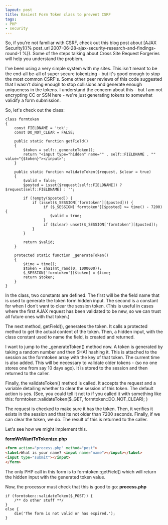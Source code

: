 ```yaml
---
layout: post
title: Easiest Form Token class to prevent CSRF
tags:
- PHP
- security
---
```


So, if you're not familiar with CSRF, check out this blog post about [AJAX Security]({% post_url 2007-06-28-ajax-security-research-and-findings-round-1 %}).  Some of the steps talking about Cross Site Request Forgeries will help you understand the problem.

I've been using a very simple system with my sites.  This isn't meant to be the end-all be-all of super secure tokenizing - but it's good enough to stop the most common CSRF's.  Some other peer reviews of this code suggested that I wasn't doing enough to stop collisions and generate enough uniqueness in the tokens.  I understand the concern about this - but I am not encrypting CC or SSN here - we're just generating tokens to somewhat validify a form submission.

So, let's check out the class:

```php?start_inline=1
class formtoken
{
    const FIELDNAME = 'tok';
    const DO_NOT_CLEAR = FALSE;

    public static function getField()
    {
        $token = self::_generateToken();
        return "<input type="hidden" name="" . self::FIELDNAME . "" value="{$token}"></input>";
    }

    public static function validateToken($request, $clear = true)
    {
        $valid = false;
        $posted = isset($request[self::FIELDNAME]) ? $request[self::FIELDNAME] : '';

        if (!empty($posted)) {
            if (isset($_SESSION['formtoken'][$posted])) {
                 if ($_SESSION['formtoken'][$posted] >= time() - 7200) {
                    $valid = true;
                 }
                 if ($clear) unset($_SESSION['formtoken'][$posted]);
            }
        }

        return $valid;
    }

    protected static function _generateToken()
    {
        $time = time();
        $token = sha1(mt_rand(0, 1000000));
        $_SESSION['formtoken'][$token] = $time;
        return $token;
    }
}
```



In the class, two constants are defined.  The first will be the field name that is used to generate the token form hidden input.  The second is a constant for when I don't want to clear the session token.  (This is useful in cases where the first AJAX request has been validated to be new, so we can trust all future ones with that token.)

The next method, getField(), generates the token.  It calls a protected method to get the actual content of the token.  Then, a hidden input, with the class constant used to name the field, is created and returned.

I want to jump to the _generateToken() method now.  A token is generated by taking a random number and then SHA1 hashing it.  This is attached to the session as the formtoken array with the key of that token.  The current time is also added.  This will be necessary to validate older tokens - (so no one stores one from say 10 days ago).  It is stored to the session and then returned to the caller.

Finally, the validateToken() method is called.  It accepts the request and a variable detailing whether to clear the session of this token.  The default action is yes.  (See, you could tell it not to if you called it with something like this: formtoken::validateToken($_GET, formtoken::DO_NOT_CLEAR); )

The request is checked to make sure it has the token.  Then, it verifies it exists in the session and that its not older than 7200 seconds.  Finally, if we can clear the token, we do.  The result of this is returned to the caller.

Let's see how we might implement this.

**formWeWantToTokenize.php**

    
```html
<form action="process.php" method="post">
<label>What is your name? <input name="name"></input></label>
<input type="submit"></input>
</form>
```


The only PHP call in this form is to formtoken::getField() which will return the hidden input with the generated token value.

Now, the processor must check that this is good to go:
**process.php**

    
```php?start_inline=1
if (formtoken::validateToken($_POST)) {
    /** do other stuff **/
}
else {
    die('The form is not valid or has expired.');
}
```

